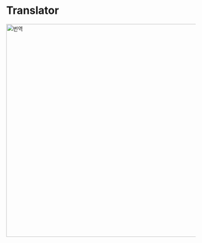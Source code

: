 # Translator
<img width="565" alt="번역" src="https://github.com/ha-ny/Translator/assets/130643750/d11f7463-1ae3-4055-9651-af67c56b59da">
